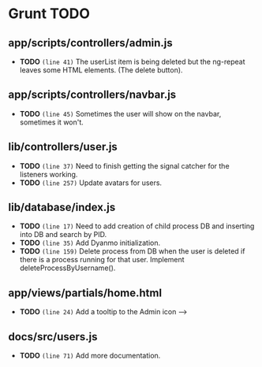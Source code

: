 # Grunt TODO

## app/scripts/controllers/admin.js

-  **TODO** `(line 41)`  The userList item is being deleted but the ng-repeat leaves some HTML elements. (The delete button).

## app/scripts/controllers/navbar.js

-  **TODO** `(line 45)`  Sometimes the user will show on the navbar, sometimes it won't.

## lib/controllers/user.js

-  **TODO** `(line 37)`  Need to finish getting the signal catcher for the listeners working.
-  **TODO** `(line 257)`  Update avatars for users.

## lib/database/index.js

-  **TODO** `(line 17)`  Need to add creation of child process DB and inserting into DB and search by PID.
-  **TODO** `(line 35)`  Add Dyanmo initialization.
-  **TODO** `(line 159)`  Delete process from DB when the user is deleted if there is a process running for that user. Implement deleteProcessByUsername().

## app/views/partials/home.html

-  **TODO** `(line 24)`  Add a tooltip to the Admin icon -->

## docs/src/users.js

-  **TODO** `(line 71)`  Add more documentation.
